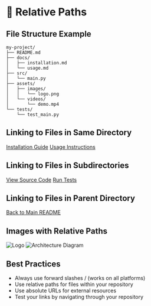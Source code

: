 # 📁 Relative Paths
## File Structure Example
```
my-project/
├── README.md
├── docs/
│   ├── installation.md
│   └── usage.md
├── src/
│   └── main.py
├── assets/
│   ├── images/
│   │   └── logo.png
│   └── videos/
│       └── demo.mp4
└── tests/
    └── test_main.py
```


## Linking to Files in Same Directory
[Installation Guide](installation.md)
[Usage Instructions](usage.md)

## Linking to Files in Subdirectories
[View Source Code](src/main.py)
[Run Tests](tests/test_main.py)

## Linking to Files in Parent Directory
[Back to Main README](../README.md)

## Images with Relative Paths
![Logo](assets/images/logo.png)
![Architecture Diagram](docs/images/architecture.png)

## Best Practices
 - Always use forward slashes / (works on all platforms)
 - Use relative paths for files within your repository
 - Use absolute URLs for external resources
 - Test your links by navigating through your repository
